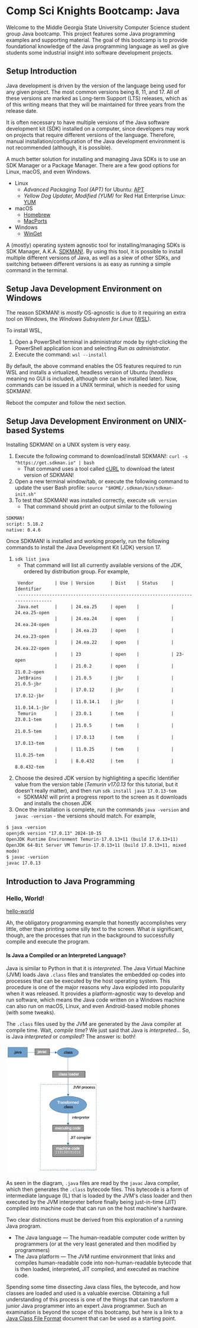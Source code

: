 # Comp Sci Knights Bootcamp: Java

Welcome to the Middle Georgia State University Computer Science student group Java bootcamp.
This project features some Java programming examples and supporting material. The goal of
this bootcamp is to provide foundational knowledge of the Java programming language as well
as give students some industrial insight into software development projects.

## Setup Introduction

Java development is driven by the version of the language being used for any given project. The most common versions
being 8, 11, and 17. All of these versions are marked as Long-term Support (LTS)
releases, which as of this writing means that they will be maintained for three years from the release date.

It is often necessary to have multiple versions of the Java software development kit (SDK) installed on a computer,
since developers may work on projects that require different versions of the language. Therefore, manual
installation/configuration of the Java development environment is not recommended (although, it is possible).

A much better solution for installing and managing Java SDKs is to use an SDK Manager or a Package Manager. There
are a few good options for Linux, macOS, and even Windows.

* Linux
    * _Advanced Packaging Tool (APT)_ for Ubuntu: [APT](https://ubuntu.com/server/docs/package-management)
    * _Yellow Dog Updater, Modified (YUM)_ for Red Hat Enterprise Linux: [YUM](https://www.redhat.com/en/blog/how-manage-packages)
* macOS
    * [Homebrew](https://brew.sh/)
    * [MacPorts](https://www.macports.org/)
* Windows
    * [WinGet](https://learn.microsoft.com/en-us/windows/package-manager/winget/)

A (mostly) operating system agnostic tool for installing/managing SDKs is SDK Manager, A.K.A. [SDKMAN!](https://sdkman.io/).
By using this tool, it is possible to install multiple different versions of Java, as well as a slew of other SDKs, and
switching between different versions is as easy as running a simple command in the terminal. 

## Setup Java Development Environment on Windows

The reason SDKMAN! is _mostly_ OS-agnostic is due to it requiring an extra tool on Windows, the _Windows Subsystem for Linux_
([WSL](https://learn.microsoft.com/en-us/windows/wsl/about)).

To install WSL,

1. Open a PowerShell terminal in administrator mode by right-clicking the PowerShell application
icon and selecting _Run as administrator_.
2. Execute the command: ```wsl --install```

By default, the above command enables the OS features required to run WSL and installs a virtualized, headless version of Ubuntu
(_headless_ meaning no GUI is included, although one can be installed later). Now, commands can be issued in a UNIX terminal,
which is needed for using SDKMAN!.

Reboot the computer and follow the next section.

## Setup Java Development Environment on UNIX-based Systems

Installing SDKMAN! on a UNIX system is very easy.

1. Execute the following command to download/install SDKMAN!: ```curl -s "https://get.sdkman.io" | bash```
    * That command uses a tool called [cURL](https://man7.org/linux/man-pages/man1/curl.1.html) to download the latest version of SDKMAN!
2. Open a new terminal window/tab, or execute the following command to update the user Bash profile: ```source "$HOME/.sdkman/bin/sdkman-init.sh"```
3. To test that SDKMAN! was installed correctly, execute ```sdk version```
    * That command should print an output similar to the following

```text
SDKMAN!
script: 5.18.2
native: 0.4.6
```

Once SDKMAN! is installed and working properly, run the following commands to install the Java Development Kit (JDK)
version 17.

1. ```sdk list java```
    * That command will list all currently available versions of the JDK, ordered by distribution group. For example,
    ```
     Vendor        | Use | Version      | Dist    | Status     | Identifier
     --------------------------------------------------------------------------------
     Java.net      |     | 24.ea.25     | open    |            | 24.ea.25-open       
                   |     | 24.ea.24     | open    |            | 24.ea.24-open       
                   |     | 24.ea.23     | open    |            | 24.ea.23-open       
                   |     | 24.ea.22     | open    |            | 24.ea.22-open       
                   |     | 23           | open    |            | 23-open             
                   |     | 21.0.2       | open    |            | 21.0.2-open
     JetBrains     |     | 21.0.5       | jbr     |            | 21.0.5-jbr          
                   |     | 17.0.12      | jbr     |            | 17.0.12-jbr         
                   |     | 11.0.14.1    | jbr     |            | 11.0.14.1-jbr
     Temurin       |     | 23.0.1       | tem     |            | 23.0.1-tem          
                   |     | 21.0.5       | tem     |            | 21.0.5-tem          
                   |     | 17.0.13      | tem     |            | 17.0.13-tem         
                   |     | 11.0.25      | tem     |            | 11.0.25-tem         
                   |     | 8.0.432      | tem     |            | 8.0.432-tem
    ```
2. Choose the desired JDK version by highlighting a specific Identifier value from the version table (_Temurin v17.0.13_ for this tutorial, but it doesn't really matter), and then run
`sdk install java 17.0.13-tem`
    * SDKMAN! will print a progress report to the screen as it downloads and installs the chosen JDK
3. Once the installation is complete, run the commands `java -version` and `javac -version` - the versions should match. For example,
```text
$ java -version
openjdk version "17.0.13" 2024-10-15
OpenJDK Runtime Environment Temurin-17.0.13+11 (build 17.0.13+11)
OpenJDK 64-Bit Server VM Temurin-17.0.13+11 (build 17.0.13+11, mixed mode)
$ javac -version
javac 17.0.13
```

## Introduction to Java Programming

### Hello, World!

[hello-world](foundations/hello-world/src/main/java/org/mga/compsciknights/java/foundations/HelloWorld.java)

Ah, the obligatory programming example that honestly accomplishes very little, other than printing some silly text to the screen.
What _is_ significant, though, are the processes that run in the background to successfully compile and execute the program.

#### Is Java a Compiled or an Interpreted Language? 

Java is similar to Python in that it is _interpreted_. The Java Virtual Machine (JVM) loads Java `.class` files
and translates the embedded op codes into processes that can be executed by the host operating system. This procedure
is one of the major reasons why Java exploded into popularity when it was released. It provides a platform-agnostic way
to develop and run software, which means the Java code written on a Windows machine can also run on macOS, Linux, and
even Android-based mobile phones (with some tweaks).

The `.class` files used by the JVM are generated by the Java compiler at compile time. Wait, _compile time_? We just
said that Java is _interpreted_... So, is Java _interpreted_ or _compiled_? The answer is: both!

<img src="docs/high-level-java-compilation-interpretation.png" alt="compilation diagram" width="50%" />

As seen in the diagram, `.java` files are read by the `javac` Java compiler, which then generates the `.class` bytecode
files. This bytecode is a form of intermediate language (IL) that is loaded by the JVM's class loader and then executed
by the JVM interpreter before finally being just-in-time (JIT) compiled into machine code that can run on the host
machine's hardware.

Two clear distinctions must be derived from this exploration of a running Java program.

* The Java language &mdash; The human-readable computer code written by programmers (or at the very least generated and then
modified by programmers)
* The Java platform &mdash; The JVM runtime environment that links and compiles human-readable code into non-human-readable
bytecode that is then loaded, interpreted, JIT compiled, and executed as machine code. 

Spending some time dissecting Java class files, the bytecode, and how classes are loaded and used is a valuable
exercise. Obtaining a full understanding of this process is one of the things that can transform a junior Java programmer
into an expert Java programmer. Such an examination is beyond the scope of this bootcamp, but here is a link to a
[Java Class File Format](https://docs.oracle.com/javase/specs/jvms/se7/html/jvms-4.html) document that can be used as a
starting point.
